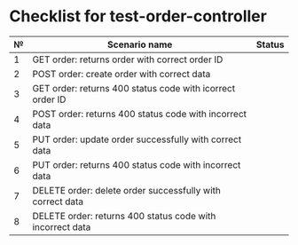 # Checklist for test-order-controller

| № | Scenario name                                             | Status |
|---|-----------------------------------------------------------|--------|
| 1 | GET order: returns order with correct order ID            |        |
| 2 | POST order: create order with correct data                |        |
| 3 | GET order: returns 400 status code with icorrect order ID |        |
| 4 | POST order: returns 400 status code with incorrect data   |        |
| 5 | PUT order: update order successfully with correct data    |        |
| 6 | PUT order: returns 400 status code with incorrect data    |        |
| 7 | DELETE order: delete order successfully with correct data |        |
| 8 | DELETE order: returns 400 status code with incorrect data |        |